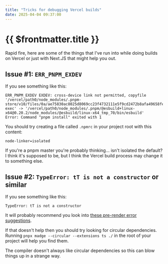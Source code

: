 ```yaml
---
title: "Tricks for debugging Vercel builds"
date: 2025-04-04 09:37:00
---
```


# {{ $frontmatter.title }}

Rapid fire, here are some of the things that I've run into while doing builds on Vercel or just with Next.JS that might help you out.

## Issue #1: `ERR_PNPM_EXDEV`

If you see something like this:

```
ERR_PNPM_EXDEV EXDEV: cross-device link not permitted, copyfile '/vercel/path0/node_modules/.pnpm-store/v10/files/0a/ae75830ac8025d8069cc23f4732111e5f9cd2472b8afa49658fe912583400d01c204ee01b4bad2ec3ee7c578e2106cf44d01fd263ea22b4a33a080bf0b9e05-exec' -> '/vercel/path0/node_modules/.pnpm/@esbuild+linux-x64@0.20.2/node_modules/@esbuild/linux-x64_tmp_70/bin/esbuild'
Error: Command "pnpm install" exited with 1
```

You should try creating a file called `.npmrc` in your project root with this content:

```
node-linker=isolated
```

If you're a pnpm master you're probably thinking... isn't isolated the default? I think it's supposed to be, but I think the Vercel build process may change it to something else.

## Issue #2: `TypeError: tT is not a constructor` or similar

If you see something like this:

```
TypeError: tT is not a constructor
```

It will probably recommend you look into [these pre-render error suggestions](https://nextjs.org/docs/messages/prerender-error).

If that doesn't help then you should try looking for circular dependencies. Running `pnpx madge --circular --extensions ts ./` in the root of your project will help you find them.

The compiler doesn't always like circular dependencies so this can blow things up in a strange way.